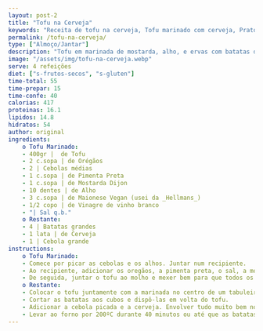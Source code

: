 ```yaml
---
layout: post-2
title: "Tofu na Cerveja"
keywords: "Receita de tofu na cerveja, Tofu marinado com cerveja, Prato principal vegano, Como fazer tofu com batatas douradas, Tofu assado no forno, Tofu na cerveja, Receita vegana, Tofu marinado, Batatas douradas, Tofu no forno, Como fazer tofu marinado com cerveja no forno, Receita fácil de tofu com batatas douradas, Prato principal vegano com tofu e cerveja, Receita de tofu assado com batatas e marinada de mostarda, Tofu ao forno com molho de cerveja e ervas, Receita vegan sem glúten de tofu e batatas, Receita económica de tofu com cerveja e vegetais, Tofu assado, Marinada para tofu, Cerveja em receitas veganas, Prato principal sem glúten, Almoço vegano, Jantar reconfortante vegan, Receitas veganas económicas, Cozinha sustentável, Batatas douradas ao forno, Receita saudável de tofu"
permalink: /tofu-na-cerveja/
type: ["Almoço/Jantar"]
description: "Tofu em marinada de mostarda, alho, e ervas com batatas douradas e um toque de cerveja"
image: "/assets/img/tofu-na-cerveja.webp"
serve: 4 refeições
diet: ["s-frutos-secos", "s-gluten"]
time-total: 55
time-prepar: 15
time-confe: 40
calorias: 417
proteinas: 16.1
lipidos: 14.8
hidratos: 54
author: original
ingredients:
    o Tofu Marinado:
    - 400gr |  de Tofu
    - 2 c.sopa | de Orégãos
    - 2 | Cebolas médias
    - 1 c.sopa | de Pimenta Preta
    - 1 c.sopa | de Mostarda Dijon
    - 10 dentes | de Alho
    - 3 c.sopa | de Maionese Vegan (usei da _Hellmans_)
    - 1/2 copo | de Vinagre de vinho branco
    - "| Sal q.b."
    o Restante:
    - 4 | Batatas grandes
    - 1 lata | de Cerveja
    - 1 | Cebola grande
instructions:
    o Tofu Marinado:
    - Comece por picar as cebolas e os alhos. Juntar num recipiente.
    - Ao recipiente, adicionar os oregãos, a pimenta preta, o sal, a mostarda dijon, os alhos, a maionese vegan e o vinho branco. Misturar até ficar homogéneo.
    - De seguida, juntar o tofu ao molho e mexer bem para que todos os lados adquiram o sabor. Deixar marinar o tofu, de preferência, da noite para o dia, ou então fazer na hora.
    o Restante:
    - Colocar o tofu juntamente com a marinada no centro de um tabuleiro.
    - Cortar as batatas aos cubos e dispô-las em volta do tofu.
    - Adicionar a cebola picada e a cerveja. Envolver tudo muito bem no molho, deixando o tofu ao centro.
    - Levar ao forno por 200ºC durante 40 minutos ou até que as batatas estejam douradas.
---
```

